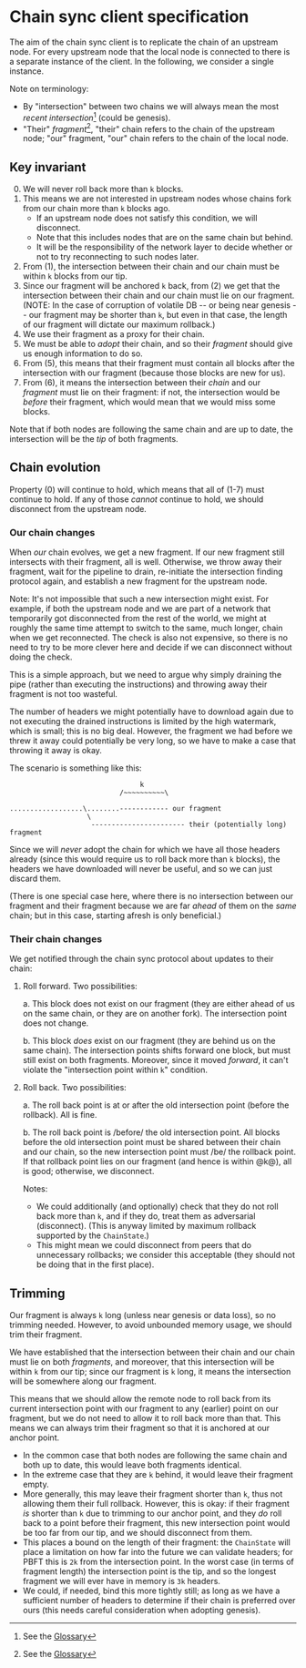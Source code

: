 # Chain sync client specification

The aim of the chain sync client is to replicate the chain of an upstream node.
For every upstream node that the local node is connected to there is a separate
 instance of the client. In the following, we consider a single instance.

Note on terminology:

- By "intersection" between two chains we will always mean the most _recent_
  _intersection_[^glossary] (could be genesis).
- "Their" _fragment_[^glossary], "their" chain refers to the chain of the upstream node;
  "our" fragment, "our" chain refers to the chain of the local node.

## Key invariant

0.  We will never roll back more than `k` blocks.
1.  This means we are not interested in upstream nodes whose chains fork from
    our chain more than `k` blocks ago.
    - If an upstream node does not satisfy this condition, we will disconnect.
    - Note that this includes nodes that are on the same chain but behind.
    - It will be the responsibility of the network layer to decide whether or
      not to try reconnecting to such nodes later.
2.  From (1), the intersection between their chain and our chain must be within
    `k` blocks from our tip.
3.  Since our fragment will be anchored `k` back, from (2) we get that the
    intersection between their chain and our chain must lie on our fragment.
    (NOTE: In the case of corruption of volatile DB -- or being near genesis --
    our fragment may be shorter than `k`, but even in that case, the length of
    our fragment will dictate our maximum rollback.)
4.  We use their fragment as a proxy for their chain.
5.  We must be able to _adopt_ their chain, and so their _fragment_ should give
    us enough information to do so.
6.  From (5), this means that their fragment must contain all blocks after the
    intersection with our fragment (because those blocks are new for us).
7.  From (6), it means the intersection between their _chain_ and our _fragment_
    must lie on their fragment: if not, the intersection would be _before_ their
    fragment, which would mean that we would miss some blocks.

Note that if both nodes are following the same chain and are up to date, the
intersection will be the _tip_ of both fragments.

## Chain evolution

Property (0) will continue to hold, which means that all of (1-7) must continue
to hold. If any of those _cannot_ continue to hold, we should disconnect from
the upstream node.

### Our chain changes

When _our_ chain evolves, we get a new fragment. If our new fragment still
intersects with their fragment, all is well. Otherwise, we throw away their
fragment, wait for the pipeline to drain, re-initiate the intersection finding
protocol again, and establish a new fragment for the upstream node.

Note: It's not impossible that such a new intersection might exist. For example,
if both the upstream node and we are part of a network that temporarily got
disconnected from the rest of the world, we might at roughly the same time
attempt to switch to the same, much longer, chain when we get reconnected.
The check is also not expensive, so there is no need to try to be more clever
here and decide if we can disconnect without doing the check.

This is a simple approach, but we need to argue why simply draining the pipe
(rather than executing the instructions) and throwing away their fragment is
not too wasteful.

The number of headers we might potentially have to download again due to not
executing the drained instructions is limited by the high watermark, which is
small; this is no big deal. However, the fragment we had before we threw it
away could potentially be very long, so we have to make a case that throwing
it away is okay.

The scenario is something like this:

```
                                k
                           /~~~~~~~~~~\

..................\........------------ our fragment
                   \
                    ----------------------- their (potentially long) fragment
```


Since we will _never_ adopt the chain for which we have all those headers
already (since this would require us to roll back more than `k` blocks),
the headers we have downloaded will never be useful, and so we can just discard
them.

(There is one special case here, where there is no intersection between our
fragment and their fragment because we are far _ahead_ of them on the _same_
chain; but in this case, starting afresh is only beneficial.)

### Their chain changes

We get notified through the chain sync protocol about updates to their chain:

1. Roll forward. Two possibilities:

    a. This block does not exist on our fragment (they are either ahead of us on
       the same chain, or they are on another fork). The intersection point does
       not change.

    b. This block _does_ exist on our fragment (they are behind us on the same
       chain). The intersection points shifts forward one block, but must still
       exist on both fragments. Moreover, since it moved _forward_, it can't
       violate the "intersection point within `k`" condition.

2. Roll back. Two possibilities:

    a. The roll back point is at or after the old intersection point (before the
      rollback). All is fine.

    b. The roll back point is /before/ the old intersection point. All blocks
      before the old intersection point must be shared between their chain and
      our chain, so the new intersection point must /be/ the rollback point.
      If that rollback point lies on our fragment (and hence is within @k@),
      all is good; otherwise, we disconnect.

    Notes:
    - We could additionally (and optionally) check that they do not roll
     back more than `k`, and if they do, treat them as adversarial (disconnect).
     (This is anyway limited by maximum rollback supported by the `ChainState`.)
    - This might mean we could disconnect from peers that do unnecessary
     rollbacks; we consider this acceptable (they should not be doing that in
     the first place).

## Trimming

Our fragment is always `k` long (unless near genesis or data loss), so no
trimming needed. However, to avoid unbounded memory usage, we should trim their
fragment.

We have established that the intersection between their chain and our chain
must lie on both _fragments_, and moreover, that this intersection will be
within `k` from our tip; since our fragment is `k` long, it means the
intersection will be somewhere along our fragment.

This means that we should allow the remote node to roll back from its current
intersection point with our fragment to any (earlier) point on our fragment, but
we do not need to allow it to roll back more than that. This means we can always
trim their fragment so that it is anchored at our anchor point.

- In the common case that both nodes are following the same chain and both up
  to date, this would leave both fragments identical.
- In the extreme case that they are `k` behind, it would leave their fragment
  empty.
- More generally, this may leave their fragment shorter than `k`, thus not
  allowing them their full rollback. However, this is okay: if their fragment
  _is_ shorter than `k` due to trimming to our anchor point, and they _do_ roll
  back to a point before their fragment, this new intersection point would be
  too far from our tip, and we should disconnect from them.
- This places a bound on the length of their fragment: the `ChainState` will
  place a limitation on how far into the future we can validate headers; for
  PBFT this is `2k` from the intersection point. In the worst case (in terms
  of fragment length) the intersection point is the tip, and so the longest
  fragment we will ever have in memory is `3k` headers.
- We could, if needed, bind this more tightly still; as long as we have a
  sufficient number of headers to determine if their chain is preferred over
  ours (this needs careful consideration when adopting genesis).

[^glossary]: See the [Glossary](https://ouroboros-consensus.cardano.intersectmbo.org/docs/references/glossary/)

